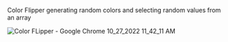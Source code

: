 Color Flipper generating random colors and selecting random values from an array


![Color FLipper - Google Chrome 10_27_2022 11_42_11 AM](https://user-images.githubusercontent.com/89099274/198338405-5dedeb4a-04d7-468a-89d3-3db64bcb940b.png)
